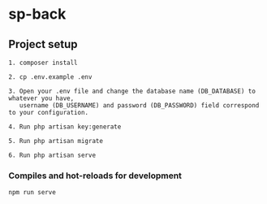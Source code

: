 # sp-back

## Project setup
```
1. composer install

2. cp .env.example .env
 
3. Open your .env file and change the database name (DB_DATABASE) to whatever you have,
   username (DB_USERNAME) and password (DB_PASSWORD) field correspond to your configuration.

4. Run php artisan key:generate

5. Run php artisan migrate

6. Run php artisan serve
```

### Compiles and hot-reloads for development
```
npm run serve
```
